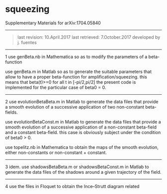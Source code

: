 # squeezing
Supplementary Materials for arXiv:1704.05840

-----
> last revision:  10.April.2017
> last retrieved: 7.October.2017
> developed by j. fuentes

-----
1
use genBeta.nb in Mathematica so as to 
modify the parameters of a beta-function

use genBeta.m in Matlab so as to generate
the suitable parameters that allow to have a 
proper beta-function for amplification/squeezing.
this means that beta(t)>=0 for all t in [-pi/2,pi/2]
the present code is implemented for the particular 
case of beta0 = 0.

-----
2
use evolutionBetaBeta.m in Matlab to generate the 
data files that provide a smooth evolution of a 
successive application of two non-constant beta-fields.

use evolutionBetaConst.m in Matlab to generate the 
data files that provide a smooth evolution of a 
successive application of a non-constant beta-field 
and a constant beta-field. this case is obviously 
subject under the condition of beta0 > 0.

use topelitz.nb in Mathematica to obtain the maps
of the smooth evolution, either non-constants or 
non-constant + constant.

-----
3
idem.
use shadowsBetaBeta.m or shadowsBetaConst.m in Matlab 
to generate the data files of the shadows around a given
trajectory of the field.

-----
4
use the files in Floquet to
obtain the Ince–Strutt diagram related
